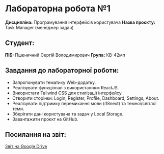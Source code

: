 # Лабораторна робота №1  
**Дисципліна:** Програмування інтерфейсів користувача 
**Назва проєкту:** Task Manager (менеджер задач)

## Студент:
**ПІБ:** Пшеничний Сергій Володимирович 
**Група:** КВ-42мп  

## Завдання до лабораторної роботи:
- Запропонувати тематику Web-додатку.
- Реалізувати функціонал з використанням ReactJS.
- Використати Tailwind CSS для стилізації інтерфейсу.
- Створити сторінки: Login, Register, Profile, Dashboard, Settings, About.
- Реалізувати підтримку перемикання мови (i18next) та темної/світлої теми.
- Зберігати дані користувача та задач у Local Storage.
- Завантажити проєкт на GitHub.

## Посилання на звіт:
[Звіт на Google Drive](https://your-google-drive-link.com)

